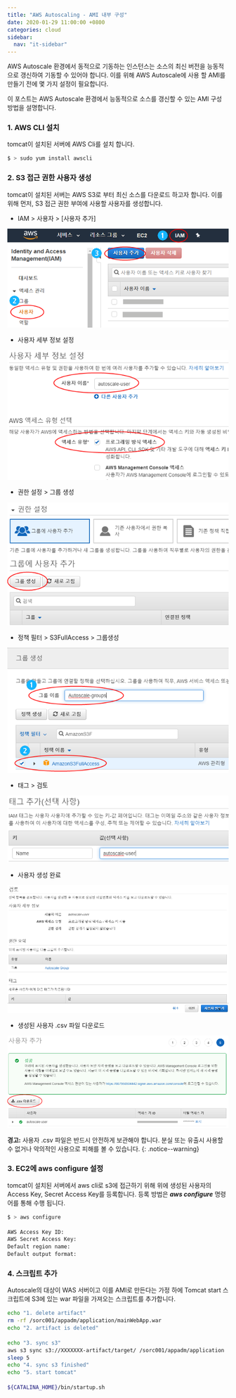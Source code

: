 ```yaml
---
title: "AWS Autoscaling - AMI 내부 구성"
date: 2020-01-29 11:00:00 +0800
categories: cloud
sidebar:
  nav: "it-sidebar"
---
```


AWS Autoscale 환경에서 동적으로 기동하는 인스턴스는 소스의 최신 버전을 능동적으로 갱신하여 기동할 수 있어야 합니다. 
이를 위해 AWS Autoscale에 사용 할 AMI를 만들기 전에 몇 가지 설정이 필요합니다. <br>

이 포스트는 AWS Autoscale 환경에서 능동적으로 소스를 갱신할 수 있는 AMI 구성 방법을 설명합니다.

### 1. AWS CLI 설치

tomcat이 설치된 서버에 AWS Cli를 설치 합니다. <br>

```sh
$ > sudo yum install awscli
```

### 2. S3 접근 권한 사용자 생성

tomcat이 설치된 서버는 AWS S3로 부터 최신 소스를 다운로드 하고자 합니다. 
이를 위해 먼저, S3 접근 권한 부여에 사용할 사용자를 생성합니다. <br>

- IAM > 사용자 > [사용자 추가]

![IAM](/assets/images/autoscaling301.png)

- 사용자 세부 정보 설정

![IAM](/assets/images/autoscaling302.png)

- 권한 설정 > 그룹 생성

![IAM](/assets/images/autoscaling303.png)

- 정책 필터 > S3FullAccess > 그룹생성

![IAM](/assets/images/autoscaling304.png)

- 태그 > 검토 

![IAM](/assets/images/autoscaling305.png)

- 사용자 생성 완료

![IAM](/assets/images/autoscaling306.png)

- 생성된 사용자 .csv 파일 다운로드

![IAM](/assets/images/autoscaling307.png)

**경고:** 사용자 .csv 파일은 반드시 안전하게 보관해야 합니다. 분실 또는 유출시 사용할 수 없거나
악의적인 사용으로 피해를 볼 수 있습니다.
{: .notice--warning}

### 3. EC2에 aws configure 설정

tomcat이 설치된 서버에서 aws cli로 s3에 접근하기 위해 위에 생성된 사용자의 Access Key, Secret Access Key를 등록합니다.
등록 방법은 ***aws configure*** 명령어를 통해 수행 됩니다.

```sh
$ > aws configure

AWS Access Key ID: 
AWS Secret Access Key:
Default region name: 
Default output format:
```

### 4. 스크립트 추가

Autoscale의 대상이 WAS 서버이고 이를 AMI로 만든다는 가정 하에 Tomcat start 스크립트에 S3에 있는 war 파일을 가져오는 스크립트를 추가합니다.

```sh
echo "1. delete artifact"
rm -rf /sorc001/appadm/application/mainWebApp.war
echo "2. artifact is deleted"

echo "3. sync s3"
aws s3 sync s3://XXXXXXX-artifact/target/ /sorc001/appadm/application
sleep 5
echo "4. sync s3 finished"
echo "5. start tomcat"

${CATALINA_HOME}/bin/startup.sh
```